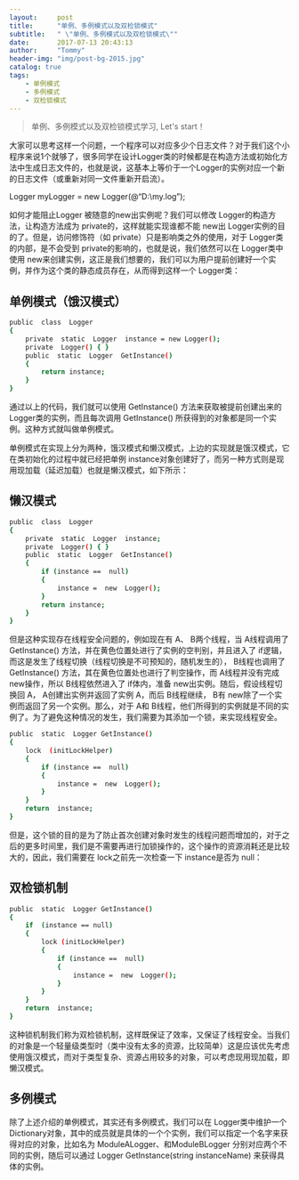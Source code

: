 ```yaml
---
layout:     post
title:      "单例、多例模式以及双检锁模式"
subtitle:   " \"单例、多例模式以及双检锁模式\""
date:       2017-07-13 20:43:13
author:     "Tommy"
header-img: "img/post-bg-2015.jpg"
catalog: true
tags:
    - 单例模式
    - 多例模式
    - 双检锁模式
---
```


> 单例、多例模式以及双检锁模式学习, Let's start！

大家可以思考这样一个问题，一个程序可以对应多少个日志文件？对于我们这个小程序来说1个就够了，很多同学在设计Logger类的时候都是在构造方法或初始化方法中生成日志文件的，也就是说，这基本上等价于一个Logger的实例对应一个新的日志文件（或重新对同一文件重新开启流）。

Logger myLogger = new Logger(@“D:\my.log”);

如何才能阻止Logger 被随意的new出实例呢？我们可以修改 Logger的构造方法，让构造方法成为 private的，这样就能实现谁都不能 new出 Logger实例的目的了。但是，访问修饰符（如 private）只是影响类之外的使用，对于 Logger类的内部，是不会受到 private的影响的，也就是说，我们依然可以在 Logger类中使用 new来创建实例，这正是我们想要的，我们可以为用户提前创建好一个实例，并作为这个类的静态成员存在，从而得到这样一个 Logger类：

## 单例模式（饿汉模式）

```sh
public  class  Logger
{
    private  static  Logger  instance = new Logger();
    private  Logger() { }
    public  static  Logger  GetInstance()
    {
        return instance;
    }
}
```

通过以上的代码，我们就可以使用 GetInstance() 方法来获取被提前创建出来的 Logger类的实例，而且每次调用 GetInstance() 所获得到的对象都是同一个实例。这种方式就叫做单例模式。

单例模式在实现上分为两种，饿汉模式和懒汉模式，上边的实现就是饿汉模式，它在类初始化的过程中就已经把单例 instance对象创建好了，而另一种方式则是现用现加载（延迟加载）也就是懒汉模式，如下所示：

## 懒汉模式

```sh
public  class  Logger
{
    private  static  Logger  instance;
    private  Logger() { }
    public  static  Logger  GetInstance()
    {
        if (instance ==  null)
        {
            instance =  new  Logger();
        }
        return instance;
    }
}
```

但是这种实现存在线程安全问题的，例如现在有 A、 B两个线程，当 A线程调用了 GetInstance() 方法，并在黄色位置处进行了实例的空判别，并且进入了 if逻辑，而这是发生了线程切换（线程切换是不可预知的，随机发生的）， B线程也调用了 GetInstance() 方法，其在黄色位置处也进行了判空操作，而 A线程并没有完成 new操作，所以 B线程依然进入了 if体内，准备 new出实例。随后，假设线程切换回 A， A创建出实例并返回了实例 A，而后 B线程继续， B有 new除了一个实例而返回了另一个实例。那么，对于 A和 B线程，他们所得到的实例就是不同的实例了。为了避免这种情况的发生，我们需要为其添加一个锁，来实现线程安全。

```sh
public  static  Logger GetInstance()
{
    lock  (initLockHelper)
    {
        if (instance ==  null)
        {
            instance =  new  Logger();
        }
    }
    return  instance;
}
```

但是，这个锁的目的是为了防止首次创建对象时发生的线程问题而增加的，对于之后的更多时间里，我们是不需要再进行加锁操作的，这个操作的资源消耗还是比较大的，因此，我们需要在 lock之前先一次检查一下 instance是否为 null：

## 双检锁机制

```sh
public  static  Logger GetInstance()
{
    if  (instance == null)
    {
        lock (initLockHelper)
        {
            if (instance ==  null)
            {
                instance =  new  Logger();
            }
        }
    }
    return  instance;
}
```

这种锁机制我们称为双检锁机制，这样既保证了效率，又保证了线程安全。当我们的对象是一个轻量级类型时（类中没有太多的资源，比较简单）这是应该优先考虑使用饿汉模式，而对于类型复杂、资源占用较多的对象，可以考虑现用现加载，即懒汉模式。

## 多例模式
除了上述介绍的单例模式，其实还有多例模式，我们可以在 Logger类中维护一个 Dictionary对象，其中的成员就是具体的一个个实例，我们可以指定一个名字来获得对应的对象，比如名为 ModuleALogger、和ModuleBLogger 分别对应两个不同的实例，随后可以通过 Logger GetInstance(string instanceName) 来获得具体的实例。
